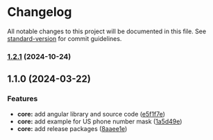 # Changelog

All notable changes to this project will be documented in this file. See [standard-version](https://github.com/conventional-changelog/standard-version) for commit guidelines.

### [1.2.1](https://github.com/laijuthomas/ngx-textmask/compare/v1.1.0...v1.2.1) (2024-10-24)

## 1.1.0 (2024-03-22)


### Features

* **core:** add angular library and source code ([e5f1f7e](https://github.com/laijuthomas/ngx-textmask/commit/e5f1f7ed6954e29f6ef6ab2875c1be5af40c5261))
* **core:** add example for US phone number mask ([1a5d49e](https://github.com/laijuthomas/ngx-textmask/commit/1a5d49e3ae8bb5b43a26bd4b2bb79a62d7ad2eda))
* **core:** add release packages ([8aaee1e](https://github.com/laijuthomas/ngx-textmask/commit/8aaee1e121d947a5d9900e7b020d23c0c3f6588d))
